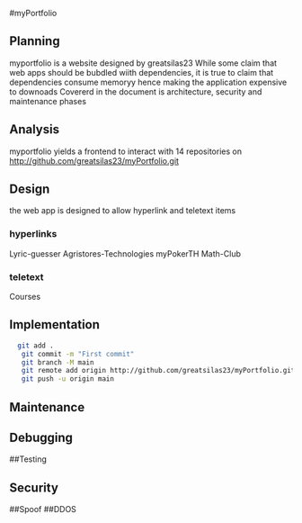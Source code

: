 #myPortfolio
## Planning
myportfolio is a website designed by greatsilas23
While some claim that web apps should be bubdled wiith dependencies, it is true to claim that dependencies consume memoryy hence making the application expensive to downoads
Covererd in the document is architecture, security and maintenance phases
## Analysis
myportfolio yields a frontend to interact with 14 repositories on http://github.com/greatsilas23/myPortfolio.git 
## Design
the web app is designed to allow hyperlink and teletext items
### hyperlinks
Lyric-guesser
Agristores-Technologies
myPokerTH
Math-Club
### teletext
Courses
## Implementation
```bash 
  git add .
   git commit -m "First commit"
   git branch -M main
   git remote add origin http://github.com/greatsilas23/myPortfolio.git
   git push -u origin main
```
## Maintenance
## Debugging
##Testing
## Security
##Spoof
##DDOS
